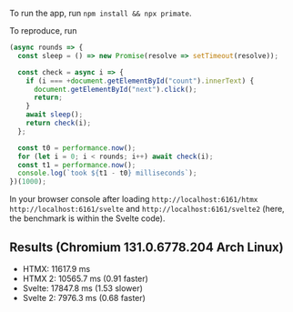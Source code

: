 To run the app, run `npm install && npx primate`.

To reproduce, run

```js
(async rounds => {
  const sleep = () => new Promise(resolve => setTimeout(resolve));

  const check = async i => {
    if (i === +document.getElementById("count").innerText) {
      document.getElementById("next").click();
      return;
    }
    await sleep();
    return check(i);
  };

  const t0 = performance.now();
  for (let i = 0; i < rounds; i++) await check(i);
  const t1 = performance.now();
  console.log(`took ${t1 - t0} milliseconds`);
})(1000);
```

In your browser console after loading `http://localhost:6161/htmx`
`http://localhost:6161/svelte` and `http://localhost:6161/svelte2` (here, the
benchmark is within the Svelte code).

## Results (Chromium 131.0.6778.204 Arch Linux)

* HTMX: 11617.9 ms
* HTMX 2: 10565.7 ms (0.91 faster)
* Svelte: 17847.8 ms (1.53 slower)
* Svelte 2: 7976.3 ms (0.68 faster)
